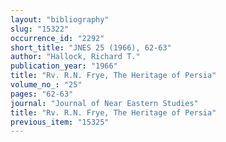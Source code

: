 ```yaml
---
layout: "bibliography"
slug: "15322"
occurrence_id: "2292"
short_title: "JNES 25 (1966), 62-63"
author: "Hallock, Richard T."
publication_year: "1966"
title: "Rv. R.N. Frye, The Heritage of Persia"
volume_no_: "25"
pages: "62-63"
journal: "Journal of Near Eastern Studies"
title: "Rv. R.N. Frye, The Heritage of Persia"
previous_item: "15325"
---
```

